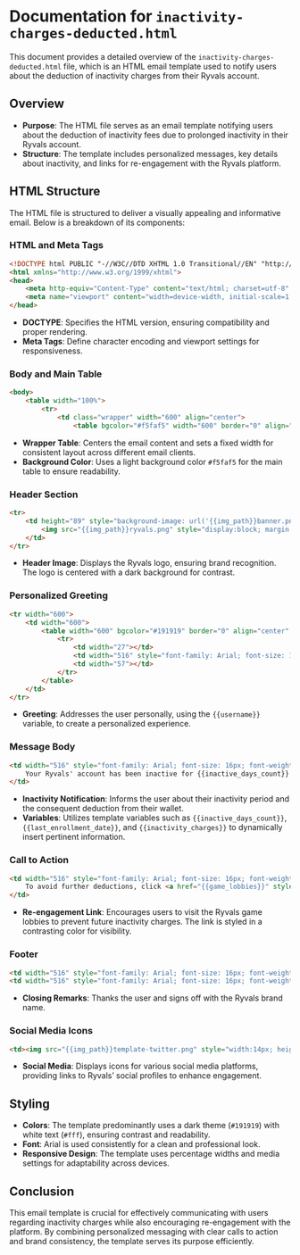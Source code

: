 # Documentation for `inactivity-charges-deducted.html`

This document provides a detailed overview of the `inactivity-charges-deducted.html` file, which is an HTML email template used to notify users about the deduction of inactivity charges from their Ryvals account.

## Overview

- **Purpose**: The HTML file serves as an email template notifying users about the deduction of inactivity fees due to prolonged inactivity in their Ryvals account.
- **Structure**: The template includes personalized messages, key details about inactivity, and links for re-engagement with the Ryvals platform.

## HTML Structure

The HTML file is structured to deliver a visually appealing and informative email. Below is a breakdown of its components:

### HTML and Meta Tags

```html
<!DOCTYPE html PUBLIC "-//W3C//DTD XHTML 1.0 Transitional//EN" "http://www.w3.org/TR/xhtml1/DTD/xhtml1-transitional.dtd">
<html xmlns="http://www.w3.org/1999/xhtml">
<head>
    <meta http-equiv="Content-Type" content="text/html; charset=utf-8" />
    <meta name="viewport" content="width=device-width, initial-scale=1.0" />
</head>
```

- **DOCTYPE**: Specifies the HTML version, ensuring compatibility and proper rendering.
- **Meta Tags**: Define character encoding and viewport settings for responsiveness.

### Body and Main Table

```html
<body>
    <table width="100%">
        <tr>
            <td class="wrapper" width="600" align="center">
                <table bgcolor="#f5faf5" width="600" border="0" align="center" cellpadding="0" cellspacing="0">
```

- **Wrapper Table**: Centers the email content and sets a fixed width for consistent layout across different email clients.
- **Background Color**: Uses a light background color `#f5faf5` for the main table to ensure readability.

### Header Section

```html
<tr>
    <td height="89" style="background-image: url('{{img_path}}banner.png'); background-repeat: no-repeat; background-size: cover; background-color: #191919;">
        <img src="{{img_path}}ryvals.png" style="display:block; margin:auto; width:150px; height:38px;" />
    </td>
</tr>
```

- **Header Image**: Displays the Ryvals logo, ensuring brand recognition. The logo is centered with a dark background for contrast.

### Personalized Greeting

```html
<tr width="600">
    <td width="600">
        <table width="600" bgcolor="#191919" border="0" align="center" cellpadding="0" cellspacing="0">
            <tr>
                <td width="27"></td>
                <td width="516" style="font-family: Arial; font-size: 18px; font-weight: bold; color: #fff;">Dear {{username}}</td>
                <td width="57"></td>
            </tr>
        </table>
    </td>
</tr>
```

- **Greeting**: Addresses the user personally, using the `{{username}}` variable, to create a personalized experience.

### Message Body

```html
<td width="516" style="font-family: Arial; font-size: 16px; font-weight: normal; color: #fff;">
    Your Ryvals' account has been inactive for {{inactive_days_count}} days Last activity: {{last_enrollment_date}} ET. Your wallet has been debited a ${{inactivity_charges}} inactivity fee.
</td>
```

- **Inactivity Notification**: Informs the user about their inactivity period and the consequent deduction from their wallet.
- **Variables**: Utilizes template variables such as `{{inactive_days_count}}`, `{{last_enrollment_date}}`, and `{{inactivity_charges}}` to dynamically insert pertinent information.

### Call to Action

```html
<td width="516" style="font-family: Arial; font-size: 16px; font-weight: normal; color: #fff;">
    To avoid further deductions, click <a href="{{game_lobbies}}" style="color:#009fc7; text-decoration: none;">here</a> to enroll and play in a Ryvals' lobby.
</td>
```

- **Re-engagement Link**: Encourages users to visit the Ryvals game lobbies to prevent future inactivity charges. The link is styled in a contrasting color for visibility.

### Footer

```html
<td width="516" style="font-family: Arial; font-size: 16px; font-weight: normal; color: #fff;">Thank you,</td>
<td width="516" style="font-family: Arial; font-size: 16px; font-weight: normal; color: #fff;">Ryvals</td>
```

- **Closing Remarks**: Thanks the user and signs off with the Ryvals brand name.

### Social Media Icons

```html
<td><img src="{{img_path}}template-twitter.png" style="width:14px; height:11px" /></td>
```

- **Social Media**: Displays icons for various social media platforms, providing links to Ryvals’ social profiles to enhance engagement.

## Styling

- **Colors**: The template predominantly uses a dark theme (`#191919`) with white text (`#fff`), ensuring contrast and readability.
- **Font**: Arial is used consistently for a clean and professional look.
- **Responsive Design**: The template uses percentage widths and media settings for adaptability across devices.

## Conclusion

This email template is crucial for effectively communicating with users regarding inactivity charges while also encouraging re-engagement with the platform. By combining personalized messaging with clear calls to action and brand consistency, the template serves its purpose efficiently.